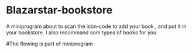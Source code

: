 # Blazarstar-bookstore
A miniprogram about to scan the isbn-code to add your book ,
and put it in your bookstore.
I also recommand som types of books for you.

#The flowing is part of miniprogram


